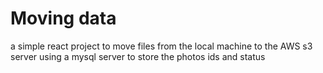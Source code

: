 # Moving data
a simple react project to move files from the local machine to the AWS s3 server using a mysql server to store the photos ids and status
